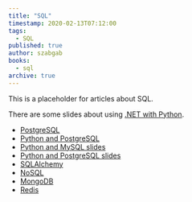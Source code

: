 ```yaml
---
title: "SQL"
timestamp: 2020-02-13T07:12:00
tags:
  - SQL
published: true
author: szabgab
books:
  - sql
archive: true
---
```



This is a placeholder for articles about SQL.

There are some slides about using [.NET with Python](/slides/python/dotnet).


* [PostgreSQL](/postgresql)
* [Python and PostgreSQL](/python-postgresql)
* [Python and MySQL slides](/slides/python/mysql)
* [Python and PostgreSQL slides](/slides/python/postgresql)
* [SQLAlchemy](/slides/python/sqlalchemy)
* [NoSQL](/slides/python/nosql)
* [MongoDB](/slides/python/mongodb)
* [Redis](/slides/python/redis)

<!--
  <li><a href=""></a></li>
-->


